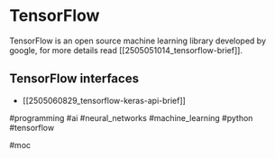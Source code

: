 # TensorFlow
TensorFlow is an open source machine learning library developed by google, for more details read [[2505051014_tensorflow-brief]].
## TensorFlow interfaces
- [[2505060829_tensorflow-keras-api-brief]]

#programming #ai #neural_networks #machine_learning #python #tensorflow

#moc